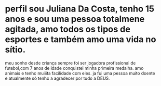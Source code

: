 # perfil sou Juliana Da Costa, tenho 15 anos e sou uma pessoa totalmene agitada, amo todos os tipos de esportes e também amo uma vida no sítio.
meu sonho desde criança sempre foi ser jogadora profissional de futebol,com 7 anos de idade conquistei minha primeira medalha.
amo animais e tenho muiiita facilidade com eles.
ja fui uma pessoa muito doente e atualmente só tenho a agradecer por tudo a DEUS.
